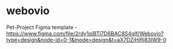 # webovio
Pet-Project
Figma template - https://www.figma.com/file/2rdy1qjBTl7D6BAC8S4qlf/Webovio?type=design&node-id=0-1&mode=design&t=aX7DZiHiflj83IW9-0
